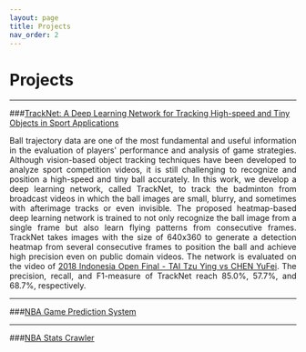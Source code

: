 ```yaml
---
layout: page
title: Projects
nav_order: 2
---
```


# Projects

---

###<a href="https://inoliao.github.io/CoachAI/" target="_blank">TrackNet: A Deep Learning Network for Tracking High-speed and Tiny Objects in Sport Applications</a>
<div align="justify">
Ball trajectory data are one of the most fundamental and useful information in the evaluation of players' performance and analysis of game strategies. Although vision-based object tracking techniques have been developed to analyze sport competition videos, it is still challenging to recognize and position a high-speed and tiny ball accurately. In this work, we develop a deep learning network, called TrackNet, to track the badminton from broadcast videos in which the ball images are small, blurry, and sometimes with afterimage tracks or even invisible. The proposed heatmap-based deep learning network is trained to not only recognize the ball image from a single frame but also learn flying patterns from consecutive frames. TrackNet takes images with the size of 640x360 to generate a detection heatmap from several consecutive frames to position the ball and achieve high precision even on public domain videos. The network is evaluated on the video of <a href="https://www.youtube.com/watch?v=__oUhNyM-Jc" target="_blank">2018 Indonesia Open Final - TAI Tzu Ying vs CHEN YuFei</a>. The precision, recall, and F1-measure of TrackNet reach 85.0%, 57.7%, and 68.7%, respectively.
</div>

---

###<a href="https://github.com/INoLiao" target="_blank">NBA Game Prediction System</a>

---

###<a href="https://github.com/INoLiao" target="_blank">NBA Stats Crawler</a>

